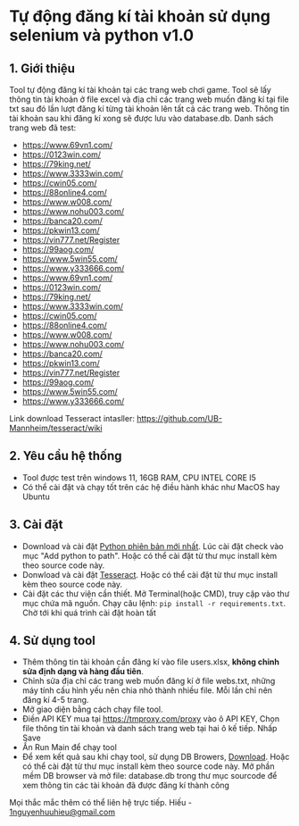 # Tự động đăng kí tài khoản sử dụng selenium và python v1.0
## 1. Giới thiệu
Tool tự động đăng kí tài khoản tại các trang web chơi game. Tool sẽ lấy thông tin tài khoản ở file excel và địa chỉ các trang web muốn đăng kí tại file txt sau đó lần lượt đăng kí từng tài khoản lên tất cả các trang web. Thông tin tài khoản sau khi đăng kí xong sẽ được lưu vào database.db. Danh sách trang web đã test:
* https://www.69vn1.com/
* https://0123win.com/
* https://79king.net/
* https://www.3333win.com/
* https://cwin05.com/
* https://88online4.com/
* https://www.w008.com/
* https://www.nohu003.com/
* https://banca20.com/
* https://pkwin13.com/
* https://vin777.net/Register
* https://99aog.com/
* https://www.5win55.com/
* https://www.y333666.com/
* https://www.69vn1.com/
* https://0123win.com/
* https://79king.net/
* https://www.3333win.com/
* https://cwin05.com/
* https://88online4.com/
* https://www.w008.com/
* https://www.nohu003.com/
* https://banca20.com/
* https://pkwin13.com/
* https://vin777.net/Register
* https://99aog.com/
* https://www.5win55.com/
* https://www.y333666.com/
 
Link download Tesseract intasller: https://github.com/UB-Mannheim/tesseract/wiki

## 2. Yêu cầu hệ thống
* Tool được test trên windows 11, 16GB RAM, CPU INTEL CORE I5
* Có thể cài đặt và chạy tốt trên các hệ điều hành khác như MacOS hay Ubuntu
## 3. Cài đặt
* Download và cài đặt [Python phiên bản mới nhất](https://www.python.org/downloads/). Lúc cài đặt check vào mục "Add python to path". Hoặc có thể cài đặt từ thư mục install kèm theo source code này.
* Donwload và cài đặt [Tesseract](https://github.com/UB-Mannheim/tesseract/wiki). Hoặc có thể cài đặt từ thư mục install kèm theo source code này.
* Cài đặt các thư viện cần thiết. Mở Terminal(hoặc CMD), truy cập vào thư mục chứa mã nguồn. Chạy câu lệnh: `pip install -r requirements.txt`. Chờ tới khi quá trình cài đặt hoàn tất
## 4. Sử dụng tool
* Thêm thông tin tài khoản cần đăng kí vào file users.xlsx, **không chỉnh sửa định dạng và hàng đầu tiên**.
* Chỉnh sửa địa chỉ các trang web muốn đăng kí ở file webs.txt, những máy tính cấu hình yếu nên chia nhỏ thành nhiều file. Mỗi lần chỉ nên đăng kí 4-5 trang.
* Mở giao diện bằng cách chạy file tool.
* Điền API KEY mua tại https://tmproxy.com/proxy vào ô API KEY, Chọn file thông tin tài khoản và danh sách trang web tại hai ô kế tiếp. Nhấp Save
* Ấn Run Main để chạy tool
* Để xem kết quả sau khi chạy tool, sử dụng DB Browers, [Download](https://sqlitebrowser.org/dl/). Hoặc có thể cài đặt từ thư mục install kèm theo source code này. Mở phần mềm DB browser và mở file: database.db trong thư mục sourcode để xem thông tin các tài khoản đã được đăng kí thành công

Mọi thắc mắc thêm có thể liên hệ trực tiếp. Hiếu - 1nguyenhuuhieu@gmail.com